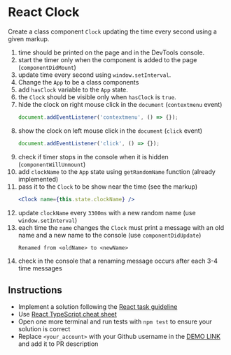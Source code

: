 # React Clock
Create a class component `Clock` updating the time every second using a given markup.

1. time should be printed on the page and in the DevTools console.
1. start the timer only when the component is added to the page (`componentDidMount`)
1. update time every second using `window.setInterval`.
1. Change the `App` to be a class components
1. add `hasClock` variable to the `App` state.
1. the `Clock` should be visible only when `hasClock` is `true`.
1. hide the clock on right mouse click in the `document` (`contextmenu` event)
    ```js
    document.addEventListener('contextmenu', () => {});
    ```
1. show the clock on left mouse click in the `document` (`click` event)
    ```js
    document.addEventListener('click', () => {});
    ```
1. check if timer stops in the console when it is hidden (`componentWillUnmount`)
1. add `clockName` to the `App` state using `getRandomName` function (already implemented)
1. pass it to the `Clock` to be show near the time (see the markup)
    ```jsx
    <Clock name={this.state.clockName} />
    ```
1. update `clockName` every `3300ms` with a new random name (use `window.setInterval`)
1. each time the `name` changes the `Clock` must print a message with an old name and a new name to the console (use `componentDidUpdate`)
    ```
    Renamed from <oldName> to <newName>
    ```
1. check in the console that a renaming message occurs after each 3-4 time messages

## Instructions
- Implement a solution following the [React task guideline](https://github.com/mate-academy/react_task-guideline#react-tasks-guideline)
- Use [React TypeScript cheat sheet](https://mate-academy.github.io/fe-program/js/extra/react-typescript)
- Open one more terminal and run tests with `npm test` to ensure your solution is correct
- Replace `<your_account>` with your Github username in the [DEMO LINK](https://Bielichenko.github.io/react_clock/) and add it to PR description
